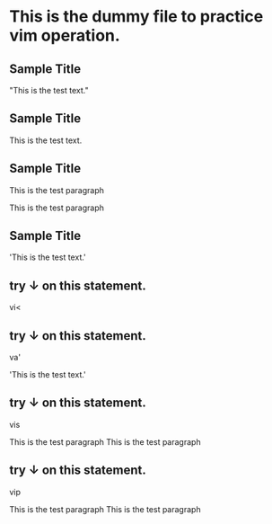 # This is the dummy file to practice vim operation.

## Sample Title

"This is the test text."




## Sample Title




This is the test text.





## Sample Title



This is
  the test
    paragraph




This is
  the test
    paragraph






## Sample Title



'This is the test text.'



## try ↓ on this statement.
vi<

<This is the test text.>



## try ↓ on this statement.
va'

'This is the test text.'








## try ↓ on this statement.
vis

This is
  the test
    paragraph
This is
  the test
    paragraph


## try ↓ on this statement.
vip

This is
  the test
    paragraph
This is
  the test
    paragraph



